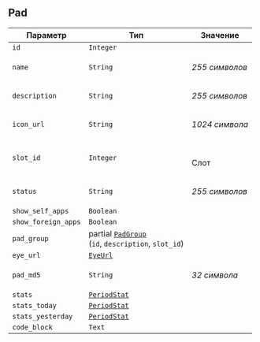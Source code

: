 
## Pad


<table>
    <thead>
        <tr><th>Параметр</th><th>Тип</th><th>Значение</th></tr>
    </thead>
    <tbody>
        <tr>
            <td><code>id</code></td>
            <td><code>Integer</code></td>
            <td></td>
        </tr><tr>
            <td><code>name</code></td>
            <td><code>String</code></td>
            <td><p><em>255 символов</em> </p></td>
        </tr><tr>
            <td><code>description</code></td>
            <td><code>String</code></td>
            <td><p><em>255 символов</em> </p></td>
        </tr><tr>
            <td><code>icon_url</code></td>
            <td><code>String</code></td>
            <td><p><em>1024 символа</em> </p></td>
        </tr><tr>
            <td><code>slot_id</code></td>
            <td><code>Integer</code></td>
            <td><p><br />Слот</p></td>
        </tr><tr>
            <td><code>status</code></td>
            <td><code>String</code></td>
            <td><p><em>255 символов</em> </p></td>
        </tr><tr>
            <td><code>show_self_apps</code></td>
            <td><code>Boolean</code></td>
            <td></td>
        </tr><tr>
            <td><code>show_foreign_apps</code></td>
            <td><code>Boolean</code></td>
            <td></td>
        </tr><tr>
            <td><code>pad_group</code></td>
            <td>partial <a href="padgroup.md"><code>PadGroup</code></a><br />
(<code>id</code>, <code>description</code>, <code>slot_id</code>)
</td>
            <td></td>
        </tr><tr>
            <td><code>eye_url</code></td>
            <td><a href="eyeurl.md"><code>EyeUrl</code></a></td>
            <td></td>
        </tr><tr>
            <td><code>pad_md5</code></td>
            <td><code>String</code></td>
            <td><p><em>32 символа</em> </p></td>
        </tr><tr>
            <td><code>stats</code></td>
            <td><a href="periodstat.md"><code>PeriodStat</code></a></td>
            <td></td>
        </tr><tr>
            <td><code>stats_today</code></td>
            <td><a href="periodstat.md"><code>PeriodStat</code></a></td>
            <td></td>
        </tr><tr>
            <td><code>stats_yesterday</code></td>
            <td><a href="periodstat.md"><code>PeriodStat</code></a></td>
            <td></td>
        </tr><tr>
            <td><code>code_block</code></td>
            <td><code>Text</code></td>
            <td></td>
        </tr>
    </tbody>
</table>